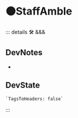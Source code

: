 # 🟠<moto>StaffAmble</moto>

::: details 🛠 <dev>&&&</dev>

## DevNotes

-

## DevState

```py
`TagsToHeaders: false`
```

:::
